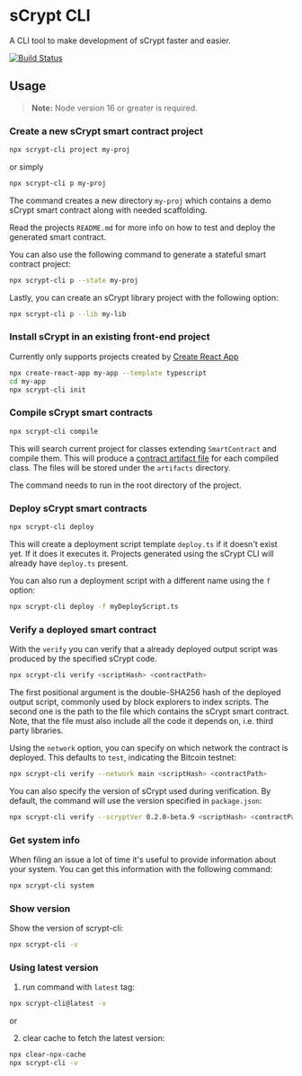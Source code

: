# sCrypt CLI

A CLI tool to make development of sCrypt faster and easier.

[![Build Status](https://travis-ci.com/sCrypt-Inc/scrypt-cli.svg?branch=master)](https://travis-ci.com/sCrypt-Inc/scrypt-cli)

## Usage

>**Note:**
>Node version 16 or greater is required.

### Create a new sCrypt smart contract project

```sh
npx scrypt-cli project my-proj
```
 
 or simply

```sh
npx scrypt-cli p my-proj
```

The command creates a new directory `my-proj` which contains a demo sCrypt smart contract along with needed scaffolding. 

Read the projects `README.md` for more info on how to test and deploy the generated smart contract.

You can also use the following command to generate a stateful smart contract project:

```sh
npx scrypt-cli p --state my-proj
```

Lastly, you can create an sCrypt library project with the following option:

```sh
npx scrypt-cli p --lib my-lib
```

### Install sCrypt in an existing front-end project

Currently only supports projects created by [Create React App](https://create-react-app.dev/)

```sh
npx create-react-app my-app --template typescript
cd my-app
npx scrypt-cli init
```


### Compile sCrypt smart contracts

```sh
npx scrypt-cli compile
```

This will search current project for classes extending `SmartContract` and compile them. This will produce a [contract artifact file](https://github.com/sCrypt-Inc/scryptlib#contract-description-file) for each compiled class. The files will be stored under the `artifacts` directory. 

The command needs to run in the root directory of the project.

### Deploy sCrypt smart contracts

```sh
npx scrypt-cli deploy
```

This will create a deployment script template `deploy.ts` if it doesn't exist yet. If it does it executes it. Projects generated using the sCrypt CLI will already have `deploy.ts` present.


You can also run a deployment script with a different name using the `f` option:
```sh
npx scrypt-cli deploy -f myDeployScript.ts
```

### Verify a deployed smart contract

With the `verify` you can verify that a already deployed output script was produced by the specified sCrypt code.

```sh
npx scrypt-cli verify <scriptHash> <contractPath>
```

The first positional argument is the double-SHA256 hash of the deployed output script, commonly used by block explorers to index scripts. The second one is the path to the file which contains the sCrypt smart contract. Note, that the file must also include all the code it depends on, i.e. third party libraries. 

Using the `network` option, you can specify on which network the contract is deployed. This defaults to `test`, indicating the Bitcoin testnet:

```sh
npx scrypt-cli verify --network main <scriptHash> <contractPath>
```

You can also specify the version of sCrypt used during verification. By default, the command will use the version specified in `package.json`:

```sh
npx scrypt-cli verify --scryptVer 0.2.0-beta.9 <scriptHash> <contractPath>
```

### Get system info

When filing an issue a lot of time it's useful to provide information about your system. You can get this information with the following command:

```sh
npx scrypt-cli system
```


### Show version

Show the version of scrypt-cli:

```sh
npx scrypt-cli -v
```

### Using latest version

1. run command with `latest` tag: 

```sh
npx scrypt-cli@latest -v
```

or 

2. clear cache to fetch the latest version: 

```sh
npx clear-npx-cache
npx scrypt-cli -v
```